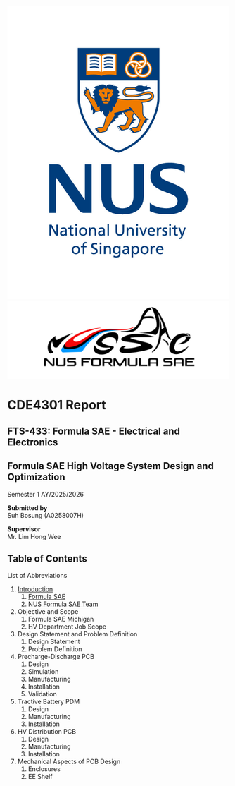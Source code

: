 <img src='./Figures/NUS_logo_full-vertical.jpg'>  

<img src='./Figures/NUS Formula SAE Logo.png'>  

# **CDE4301 Report**
## FTS-433: Formula SAE - Electrical and Electronics
## Formula SAE High Voltage System Design and Optimization
Semester 1 AY/2025/2026

**Submitted by**  
Suh Bosung (A0258007H)  

**Supervisor**  
Mr. Lim Hong Wee  

## Table of Contents
List of Abbreviations  
1. [Introduction](introduction.md)
    1. [Formula SAE](##formula-sae)
    2. [NUS Formula SAE Team](##nus-formula-sae-team)
2. Objective and Scope
    1. Formula SAE Michigan
    2. HV Department Job Scope
3. Design Statement and Problem Definition
    1. Design Statement
    2. Problem Definition
4. Precharge-Discharge PCB
    1. Design
    2. Simulation
    3. Manufacturing
    4. Installation
    5. Validation
5. Tractive Battery PDM
    1. Design
    2. Manufacturing
    3. Installation
6. HV Distribution PCB
    1. Design
    2. Manufacturing
    3. Installation
7. Mechanical Aspects of PCB Design
    1. Enclosures
    2. EE Shelf